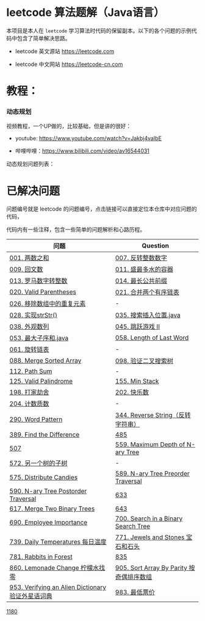 # leetcode 算法题解（Java语言）

本项目是本人在 `leetcode` 学习算法时代码的保留副本。以下的各个问题的示例代码中包含了简单解决思路。

- leetcode 英文源站 https://leetcode.com

- leetcode 中文网站 https://leetcode-cn.com

# 教程：

### 动态规划

视频教程，一个UP做的，比较基础，但是讲的很好：

- youtube: https://www.youtube.com/watch?v=Jakbj4vaIbE

- 哔哩哔哩：https://www.bilibili.com/video/av16544031

动态规划问题列表：

<!-- 
    此处使用了 github 支持的锚点写法。
    教程地址：https://my.oschina.net/antsky/blog/1475173?utm_medium=referral
    
    如果要在  github 中使用锚点，使用下面这种写法就可以了
    - [198](#198-house-robber)
 -->


# 已解决问题

问题编号就是 leetcode 的问题编号，点击链接可以直接定位本仓库中对应问题的代码，

代码内有一些注释，包含一些简单的问题解析和心路历程。

问题 | Question
--- | ---
[001. 两数之和](./src/main/java/me/liluyang/leetcode/Solution01.java) | [007. 反转整数数字](./src/main/java/me/liluyang/leetcode/Solution07.java)
[009. 回文数](./src/main/java/me/liluyang/leetcode/Solution09.java) | [011. 盛最多水的容器](./src/main/java/me/liluyang/leetcode/Solution11.java)
[013. 罗马数字转整数](./src/main/java/me/liluyang/leetcode/Solution13.java) | [014. 最长公共前缀](./src/main/java/me/liluyang/leetcode/Solution14.java)
[020. Valid Parentheses](./src/main/java/me/liluyang/leetcode/Solution20.java) | [021. 合并两个有序链表](./src/main/java/me/liluyang/leetcode/Solution21.java) | [026. Remove Duplicates from Sorted Array](./src/main/java/me/liluyang/leetcode/problem026/Solution.java)
[026. 移除数组中的重复元素](./src/main/java/me/liluyang/leetcode/Solution26.java) | -
[028. 实现strStr()](src/main/java/me/liluyang/leetcode/Solution28.java) | [035. 搜索插入位置.java](src/main/java/me/liluyang/leetcode/Solution35.java)
[038. 外观数列](./src/main/java/me/liluyang/leetcode/Solution38.java) | [045. 跳跃游戏 II](./src/main/java/me/liluyang/leetcode/Solution45.java)
[053. 最大子序和.java](src/main/java/me/liluyang/leetcode/Solution53.java) | [058. Length of Last Word](./src/main/java/me/liluyang/leetcode/Solution58.java)
[061. 旋转链表](./src/main/java/me/liluyang/leetcode/Solution61.java) | -
[088. Merge Sorted Array](./src/main/java/me/liluyang/leetcode/Solution88.java) | [098. 验证二叉搜索树](./src/main/java/me/liluyang/leetcode/Solution98.java)
[112. Path Sum](./src/main/java/me/liluyang/leetcode/problem112/Solution.java) | -
[125. Valid Palindrome](./src/main/java/me/liluyang/leetcode/problem125/Solution.java) | [155. Min Stack](./src/main/java/me/liluyang/leetcode/problem155/MinStack.java)
[198. 打家劫舍](./src/main/java/me/liluyang/leetcode/problem198/Solution.java) | [202. 快乐数](./src/main/java/me/liluyang/leetcode/Solution202.java)
[204. 计数质数](./src/main/java/me/liluyang/leetcode/Solution204.java) | -
[290. Word Pattern](./src/main/java/me/liluyang/leetcode/problem290/Solution.java) | [344. Reverse String（反转字符串）](./src/main/java/me/liluyang/leetcode/problem344/Solution.java)
[389. Find the Difference](./src/main/java/me/liluyang/leetcode/problem389/Solution.java) | [485](./src/main/java/me/liluyang/leetcode/Solution485.java)
[507](./src/main/java/me/liluyang/leetcode/Solution507.java) | [559. Maximum Depth of N-ary Tree](./src/main/java/me/liluyang/leetcode/problem559/Solution.java)
[572. 另一个树的子树](./src/main/java/me/liluyang/leetcode/Solution572.java) | -
[575. Distribute Candies](./src/main/java/me/liluyang/leetcode/problem575/Solution.java) | [589. N-ary Tree Preorder Traversal](./src/main/java/me/liluyang/leetcode/problem589/Solution.java)
[590. N-ary Tree Postorder Traversal](./src/main/java/me/liluyang/leetcode/problem590/Solution.java) | [633](./src/main/java/me/liluyang/leetcode/Solution633.java)
[617. Merge Two Binary Trees](./src/main/java/me/liluyang/leetcode/problem617/Solution.java) | [643](./src/main/java/me/liluyang/leetcode/Solution643.java) 
[690. Employee Importance](./src/main/java/me/liluyang/leetcode/problem690/Solution.java) | [700. Search in a Binary Search Tree](./src/main/java/me/liluyang/leetcode/problem700/Solution.java)
[739. Daily Temperatures 每日温度](./src/main/java/me/liluyang/leetcode/problem739/Solution.java) | [771. Jewels and Stones 宝石和石头](./src/main/java/me/liluyang/leetcode/problem771/Solution.java)
[781. Rabbits in Forest](./src/main/java/me/liluyang/leetcode/problem781/Solution.java) | [835](./src/main/java/me/liluyang/leetcode/Solution835.java)
[860. Lemonade Change 柠檬水找零](./src/main/java/me/liluyang/leetcode/problem860/Solution.java)| [905. Sort Array By Parity 按奇偶排序数组](./src/main/java/me/liluyang/leetcode/problem905/Solution.java)
[953. Verifying an Alien Dictionary 验证外星语词典](./src/main/java/me/liluyang/leetcode/problem953/Solution.java) | [983. 最低票价](./src/main/java/me/liluyang/leetcode/Solution983.java)

[1180](./src/main/java/me/liluyang/leetcode/Solution1180.java)


